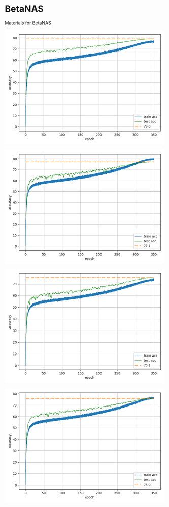 # BetaNAS
Materials for BetaNAS

![betanasA_79.0](figures/batanasA_79.0.png)

![betanasA_77.1](figures/batanasA_77.1.png)

![betanasA_75.1](figures/batanasA_75.1.png)

![betanasB_75.8](figures/batanasB_75.8.png)
